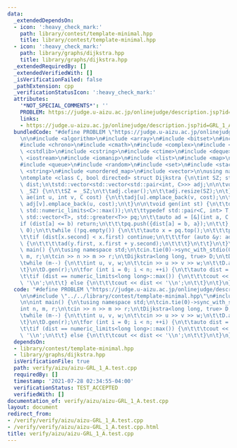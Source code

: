 ```yaml
---
data:
  _extendedDependsOn:
  - icon: ':heavy_check_mark:'
    path: library/contest/template-minimal.hpp
    title: library/contest/template-minimal.hpp
  - icon: ':heavy_check_mark:'
    path: library/graphs/dijkstra.hpp
    title: library/graphs/dijkstra.hpp
  _extendedRequiredBy: []
  _extendedVerifiedWith: []
  _isVerificationFailed: false
  _pathExtension: cpp
  _verificationStatusIcon: ':heavy_check_mark:'
  attributes:
    '*NOT_SPECIAL_COMMENTS*': ''
    PROBLEM: https://judge.u-aizu.ac.jp/onlinejudge/description.jsp?id=GRL_1_A
    links:
    - https://judge.u-aizu.ac.jp/onlinejudge/description.jsp?id=GRL_1_A
  bundledCode: "#define PROBLEM \"https://judge.u-aizu.ac.jp/onlinejudge/description.jsp?id=GRL_1_A\"\
    \n\n#include <algorithm>\n#include <array>\n#include <bitset>\n#include <cassert>\n\
    #include <chrono>\n#include <cmath>\n#include <complex>\n#include <cstdio>\n#include\
    \ <cstdlib>\n#include <cstring>\n#include <ctime>\n#include <deque>\n#include\
    \ <iostream>\n#include <iomanip>\n#include <list>\n#include <map>\n#include <numeric>\n\
    #include <queue>\n#include <random>\n#include <set>\n#include <stack>\n#include\
    \ <string>\n#include <unordered_map>\n#include <vector>\n\nusing namespace std;\n\
    \ntemplate <class C, bool directed> struct Dijkstra {\n\tint SZ; std::vector<C>\
    \ dist;\n\tstd::vector<std::vector<std::pair<int, C>>> adj;\n\n\tvoid init(int\
    \ _SZ) {\n\t\tSZ = _SZ;\n\t\tadj.clear();\n\t\tadj.resize(SZ);\n\t}\n\n\tvoid\
    \ ae(int u, int v, C cost) {\n\t\tadj[u].emplace_back(v, cost);\n\t\tif (!directed)\
    \ adj[v].emplace_back(u, cost);\n\t}\n\n\tvoid gen(int st) {\n\t\tdist = std::vector<C>(SZ,\
    \ std::numeric_limits<C>::max());\n\t\ttypedef std::pair<C, int> T;\n\t\tstd::priority_queue<T,\
    \ std::vector<T>, std::greater<T>> pq;\n\t\tauto ad = [&](int a, C b) {\n\t\t\t\
    if (dist[a] <= b) return;\n\t\t\tpq.push({dist[a] = b, a});\n\t\t};\n\t\tad(st,\
    \ 0);\n\t\twhile (!pq.empty()) {\n\t\t\tauto x = pq.top();\n\t\t\tpq.pop();\n\t\
    \t\tif (dist[x.second] < x.first) continue;\n\t\t\tfor (auto &y: adj[x.second])\
    \ {\n\t\t\t\tad(y.first, x.first + y.second);\n\t\t\t}\n\t\t}\n\t}\n};\n\nint\
    \ main() {\n\tusing namespace std;\n\tcin.tie(0)->sync_with_stdio(0);\n\tint n,\
    \ m, r;\n\tcin >> n >> m >> r;\n\tDijkstra<long long, true> D;\n\tD.init(n);\n\
    \twhile (m--) {\n\t\tint u, v, w;\n\t\tcin >> u >> v >> w;\n\t\tD.ae(u, v, w);\n\
    \t}\n\tD.gen(r);\n\tfor (int i = 0; i < n; ++i) {\n\t\tauto dist = D.dist[i];\n\
    \t\tif (dist == numeric_limits<long long>::max()) {\n\t\t\tcout << \"INF\" <<\
    \ '\\n';\n\t\t} else {\n\t\t\tcout << dist << '\\n';\n\t\t}\n\t}\n}\n"
  code: "#define PROBLEM \"https://judge.u-aizu.ac.jp/onlinejudge/description.jsp?id=GRL_1_A\"\
    \n\n#include \"../../library/contest/template-minimal.hpp\"\n#include \"../../library/graphs/dijkstra.hpp\"\
    \n\nint main() {\n\tusing namespace std;\n\tcin.tie(0)->sync_with_stdio(0);\n\t\
    int n, m, r;\n\tcin >> n >> m >> r;\n\tDijkstra<long long, true> D;\n\tD.init(n);\n\
    \twhile (m--) {\n\t\tint u, v, w;\n\t\tcin >> u >> v >> w;\n\t\tD.ae(u, v, w);\n\
    \t}\n\tD.gen(r);\n\tfor (int i = 0; i < n; ++i) {\n\t\tauto dist = D.dist[i];\n\
    \t\tif (dist == numeric_limits<long long>::max()) {\n\t\t\tcout << \"INF\" <<\
    \ '\\n';\n\t\t} else {\n\t\t\tcout << dist << '\\n';\n\t\t}\n\t}\n}\n"
  dependsOn:
  - library/contest/template-minimal.hpp
  - library/graphs/dijkstra.hpp
  isVerificationFile: true
  path: verify/aizu/aizu-GRL_1_A.test.cpp
  requiredBy: []
  timestamp: '2021-07-28 02:34:55-04:00'
  verificationStatus: TEST_ACCEPTED
  verifiedWith: []
documentation_of: verify/aizu/aizu-GRL_1_A.test.cpp
layout: document
redirect_from:
- /verify/verify/aizu/aizu-GRL_1_A.test.cpp
- /verify/verify/aizu/aizu-GRL_1_A.test.cpp.html
title: verify/aizu/aizu-GRL_1_A.test.cpp
---
```

